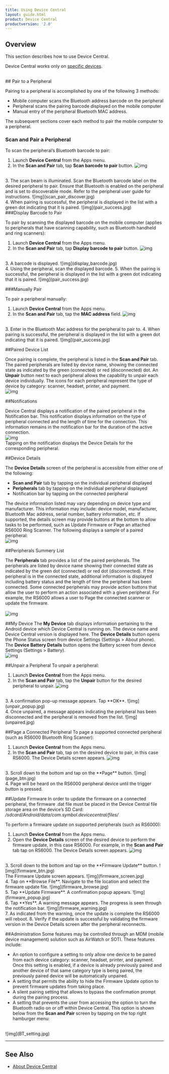 ```yaml
---
title: Using Device Central
layout: guide.html
product: Device Central
productversion: '2.0'
---
```

## Overview

This section describes how to use Device Central.  

Device Central works only on [specific devices](../about/#supporteddevices). 

<br>
## Pair to a Peripheral

Pairing to a peripheral is accomplished by one of the following 3 methods:

* Mobile computer scans the Bluetooth address barcode on the peripheral
* Peripheral scans the pairing barcode displayed on the mobile computer
* Manual entry of the peripheral Bluetooth MAC address.

The subsequent sections cover each method to pair the mobile computer to a peripheral. 

### Scan and Pair a Peripheral

To scan the peripheral’s Bluetooth barcode to pair:

1. Launch **Device Central** from the Apps menu.
2. In the **Scan and Pair** tab, tap **Scan barcode to pair** button.
	![img](scan_pair_btn.jpg)
<br>
3. The scan beam is illuminated. Scan the Bluetooth barcode label on the desired peripheral to pair. Ensure that Bluetooth is enabled on the peripheral and is set to discoverable mode.  Refer to the peripheral user guide for instructions.
	![img](scan_pair_discover.jpg)
<br>
4. When pairing is successful, the peripheral is displayed in the list with a green dot indicating that it is paired.
	![img](pair_success.jpg)
<br>
###Display Barcode to Pair

To pair by scanning the displayed barcode on the mobile computer (applies to peripherals that have scanning capability, such as Bluetooth handheld and ring scanners):
1. Launch **Device Central** from the Apps menu.
2. In the **Scan and Pair** tab, tap **Display barcode to pair** button.
	![img](display_barcode_pair_btn.jpg)
<br>
3. A barcode is displayed.
	![img](display_barcode.jpg)
<br>
4. Using the peripheral, scan the displayed barcode.
5. When the pairing is successful, the peripheral is displayed in the list with a green dot indicating that it is paired.
	![img](pair_success.jpg)
<br>

###Manually Pair

To pair a peripheral manually: 

1. Launch **Device Central** from the Apps menu.
2. In the **Scan and Pair** tab, tap the **MAC address** field.
	![img](manual_pair_mac.jpg)
<br>
3. Enter in the Bluetooth Mac address for the peripheral to pair to.
4. When pairing is successful, the peripheral is displayed in the list with a green dot indicating that it is paired.
	![img](pair_success.jpg)
<br>

##Paired Device List

Once pairing is complete, the peripheral is listed in the **Scan and Pair** tab. The paired peripherals are listed by device name, showing the connected state as indicated by the green (connected) or red (disconnected) dot. An **Unpair** button next to each peripheral allows the capability to unpair each device individually. The icons for each peripheral represent the type of device by category: scanner, headset, printer, and payment.  
	![img](paired_devices.jpg)
<br>

##Notifications

Device Central displays a notification of the paired peripheral in the Notification bar. This notification displays information on the type of peripheral connected and the length of time for the connection. This information remains in the notification bar for the duration of the active connection. 
<br>
	![img](notification.jpg)
<br>
Tapping on the notification displays the Device Details for the corresponding peripheral.

##Device Details

The **Device Details** screen of the peripheral is accessible from either one of the following:

* **Scan and Pair** tab by tapping on the individual peripheral displayed
* **Peripherals** tab by tapping on the individual peripheral displayed
* Notification bar by tapping on the connected peripheral

The device information listed may vary depending on device type and manufacturer. This information may include: device model, manufacturer, Bluetooth Mac address, serial number, battery information, etc. If supported, the details screen may provide buttons at the bottom to allow tasks to be performed, such as Update Firmware or Page an attached RS6000 Ring Scanner. The following displays a sample of a paired peripheral:
<br>
	![img](device_details_hs.jpg)
<br>

##Peripherals Summery List

The **Peripherals** tab provides a list of the paired peripherals. The peripherals are listed by device name showing their connected state as indicated by the green dot (connected) or red dot (disconnected). If the peripheral is in the connected state, additional information is displayed including battery status and the length of time the peripheral has been connected. Some connected peripherals may provide action buttons that allow the user to perform an action associated with a given peripheral. For example, the RS6000 allows a user to Page the connected scanner or update the firmware.  
<br>
	![img](peripherals_list.jpg)
<br>

##My Device
The **My Device** tab displays information pertaining to the Android device which Device Central is running on. The device name and Device Central version is displayed here.  The **Device Details** button opens the Phone Status screen from device Settings (Settings > About phone). The **Device Battery Details** button opens the Battery screen from device Settings (Settings > Battery).
<br>
	![img](my_device.jpg)
<br>

##Unpair a Peripheral
To unpair a peripheral:
1. Launch **Device Central** from the Apps menu.
2. In the **Scan and Pair** tab, tap the **Unpair** button for the desired peripheral to unpair.
	![img](unpair_btn.jpg)
<br>
3. A confirmation pop-up message appears.  Tap **OK**.
	![img](unpair_popup.jpg)
<br>
4. Once unpaired, a message appears indicating the peripheral has been disconnected and the peripheral is removed from the list.
	![img](unpaired.jpg)
<br>

##Page a Connected Peripheral
To page a supported connected peripheral (such as RS6000 Bluetooth Ring Scanner):
1. Launch **Device Central** from the Apps menu.  
2. In the **Scan and Pair** tab, tap on the desired device to pair, in this case RS6000.  The Device Details screen appears.
	![img](device_details_rs.jpg)
<br>
3. Scroll down to the bottom and tap on the **Page** button.  
	![img](page_btn.jpg)
<br>
4. Page will be heard on the RS6000 peripheral device until the trigger button is pressed.

##Update Firmware
In order to update the firmware on a connected peripheral, the firmware .dat file must be placed in the Device Central file storage area on the device’s SD Card:  _/sdcard/Android/data/com.symbol.devicecentral/files/_

To perform a firmware update on supported peripherals (such as RS6000):
1. Launch **Device Central** from the Apps menu.  
2. Open the **Device Details** screen of the desired device to perform the firmware update, in this case RS6000. For example, in the **Scan and Pair** tab tap on RS6000. The Device Details screen appears.
	![img](device_details_rs.jpg)
<br>
3. Scroll down to the bottom and tap on the **Firmware Update** button. 
	![img](firmware_btn.jpg)
<br>
The Firmware Update screen appears.
    ![img](firmware_screen.jpg)
<br>
4. Tap on **Browse File**. Navigate to the file location and select the firmware update file.
	![img](firmware_browse.jpg)
<br>
5. Tap **Update Firmware**. A confirmation popup appears. 
	![img](firmware_popup.jpg)
<br>
6. Tap **Yes**. A warning message appears. The progress is seen through the notification bar.
	![img](firmware_warning.jpg)
<br>
7. As indicated from the warning, once the update is complete the RS6000 will reboot.
8. Verify if the update is successful by validating the firmware version in the Device Details screen after the peripheral reconnects.

##Administration
Some features may be controlled through an MDM (mobile device management) solution such as AirWatch or SOTI. These features include:

* An option to configure a setting to only allow one device to be paired from each device category: scanner, headset, printer, and payment. Once this setting is enabled, if a device is already previously paired and another device of that same category type is being paired, the previously paired device will be automatically unpaired.
* A setting that permits the ability to hide the Firmware Update option to prevent firmware updates from taking place.
* A silent pairing setting that allows to bypass the confirmation prompt during the pairing process.  
* A setting that prevents the user from accessing the option to turn the Bluetooth radio on or off within Device Central. This option is shown below from the **Scan and Pair** screen by tapping on the top right hamburger menu:
<br>
	![img](BT_setting.jpg)
<br>

-----

## See Also

* [About Device Central](../about)
